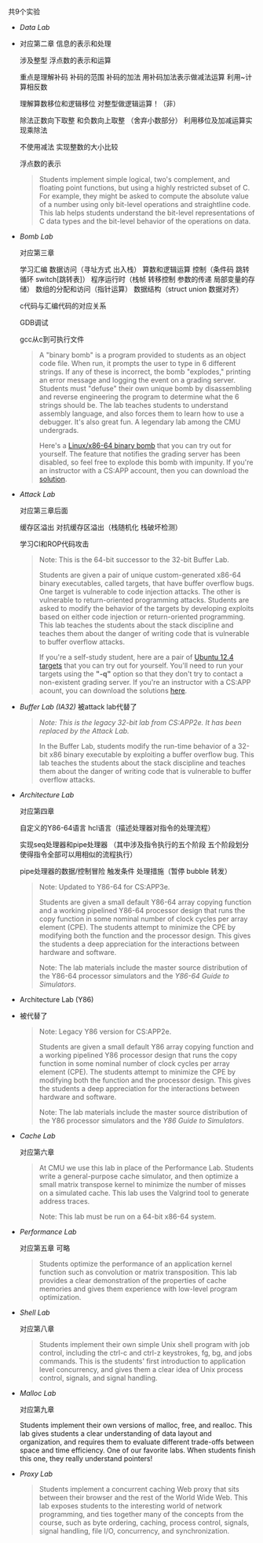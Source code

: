 共9个实验

- *Data Lab*

- 对应第二章 信息的表示和处理

  涉及整型 浮点数的表示和运算 

  重点是理解补码 补码的范围 补码的加法 用补码加法表示做减法运算   利用~计算相反数 

  理解算数移位和逻辑移位   对整型做逻辑运算！（非） 

  除法正数向下取整   和负数向上取整  （舍弃小数部分）  利用移位及加减运算实现乘除法

  不使用减法 实现整数的大小比较

   浮点数的表示

  > Students implement simple logical, two's complement, and floating point functions, but using a highly restricted subset of C. For example, they might be asked to compute the absolute value of a number using only bit-level operations and straightline code. This lab helps students understand the bit-level representations of C data types and the bit-level behavior of the operations on data.

- *Bomb Lab*

  对应第三章

  学习汇编  数据访问（寻址方式 出入栈） 算数和逻辑运算 控制（条件码 跳转 循环 switch[跳转表]） 程序运行时（栈帧 转移控制 参数的传递 局部变量的存储）  数组的分配和访问（指针运算） 数据结构（struct union 数据对齐）  

  c代码与汇编代码的对应关系

  GDB调试

  gcc从c到可执行文件

  > A "binary bomb" is a program provided to students as an object code file. When run, it prompts the user to type in 6 different strings. If any of these is incorrect, the bomb "explodes," printing an error message and logging the event on a grading server. Students must "defuse" their own unique bomb by disassembling and reverse engineering the program to determine what the 6 strings should be. The lab teaches students to understand assembly language, and also forces them to learn how to use a debugger. It's also great fun. A legendary lab among the CMU undergrads.
  >
  > Here's a [Linux/x86-64 binary bomb](http://csapp.cs.cmu.edu/3e/bomb.tar) that you can try out for yourself. The feature that notifies the grading server has been disabled, so feel free to explode this bomb with impunity. If you're an instructor with a CS:APP account, then you can download the [solution](http://csapp.cs.cmu.edu/im/bomb-solution.txt).

- *Attack Lab*

  对应第三章后面

  缓存区溢出 对抗缓存区溢出（栈随机化 栈破坏检测）

  学习CI和ROP代码攻击

  > Note: This is the 64-bit successor to the 32-bit Buffer Lab.
  >
  > Students are given a pair of unique custom-generated x86-64 binary executables, called targets, that have buffer overflow bugs. One target is vulnerable to code injection attacks. The other is vulnerable to return-oriented programming attacks. Students are asked to modify the behavior of the targets by developing exploits based on either code injection or return-oriented programming. This lab teaches the students about the stack discipline and teaches them about the danger of writing code that is vulnerable to buffer overflow attacks.
  >
  > If you're a self-study student, here are a pair of [Ubuntu 12.4 targets](http://csapp.cs.cmu.edu/3e/target1.tar) that you can try out for yourself. You'll need to run your targets using the **"-q"** option so that they don't try to contact a non-existent grading server. If you're an instructor with a CS:APP acount, you can download the solutions [here](https://csapp.cs.cmu.edu/im/labs/target1-sol.tar).

- *Buffer Lab (IA32)*   被attack lab代替了

  > *Note: This is the legacy 32-bit lab from CS:APP2e. It has been replaced by the Attack Lab.*
  >
  >  In the Buffer Lab, students modify the run-time behavior of a 32-bit x86 binary executable by exploiting a buffer overflow bug. This lab teaches the students about the stack discipline and teaches them about the danger of writing code that is vulnerable to buffer overflow attacks.

- *Architecture Lab*

  对应第四章

  自定义的Y86-64语言  hcl语言（描述处理器对指令的处理流程）

  实现seq处理器和pipe处理器 （其中涉及指令执行的五个阶段   五个阶段划分使得指令全部可以用相似的流程执行）

  pipe处理器的数据/控制冒险 触发条件 处理措施（暂停 bubble 转发）

  > Note: Updated to Y86-64 for CS:APP3e.
  >
  > Students are given a small default Y86-64 array copying function and a working pipelined Y86-64 processor design that runs the copy function in some nominal number of clock cycles per array element (CPE). The students attempt to minimize the CPE by modifying both the function and the processor design. This gives the students a deep appreciation for the interactions between hardware and software.
  >
  > Note: The lab materials include the master source distribution of the Y86-64 processor simulators and the *Y86-64 Guide to Simulators*.

- Architecture Lab (Y86)

- 被代替了

  > Note: Legacy Y86 version for CS:APP2e.
  >
  > Students are given a small default Y86 array copying function and a working pipelined Y86 processor design that runs the copy function in some nominal number of clock cycles per array element (CPE). The students attempt to minimize the CPE by modifying both the function and the processor design. This gives the students a deep appreciation for the interactions between hardware and software.
  >
  > Note: The lab materials include the master source distribution of the Y86 processor simulators and the *Y86 Guide to Simulators*.

- *Cache Lab*

  对应第六章

  > At CMU we use this lab in place of the Performance Lab. Students write a general-purpose cache simulator, and then optimize a small matrix transpose kernel to minimize the number of misses on a simulated cache. This lab uses the Valgrind tool to generate address traces.
  >
  > Note: This lab must be run on a 64-bit x86-64 system.

- *Performance Lab*

  对应第五章 可略

  > Students optimize the performance of an application kernel function such as convolution or matrix transposition. This lab provides a clear demonstration of the properties of cache memories and gives them experience with low-level program optimization.

- *Shell Lab*

  对应第八章

  > Students implement their own simple Unix shell program with job control, including the ctrl-c and ctrl-z keystrokes, fg, bg, and jobs commands. This is the students' first introduction to application level concurrency, and gives them a clear idea of Unix process control, signals, and signal handling.

- *Malloc Lab*

  对应第九章

  Students implement their own versions of malloc, free, and realloc. This lab gives students a clear understanding of data layout and organization, and requires them to evaluate different trade-offs between space and time efficiency. One of our favorite labs. When students finish this one, they really understand pointers!

- *Proxy Lab*

  > Students implement a concurrent caching Web proxy that sits between their browser and the rest of the World Wide Web. This lab exposes students to the interesting world of network programming, and ties together many of the concepts from the course, such as byte ordering, caching, process control, signals, signal handling, file I/O, concurrency, and synchronization.